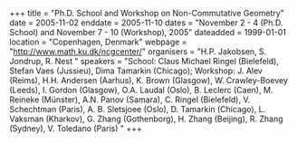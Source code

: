 +++
title = "Ph.D. School and Workshop on Non-Commutative Geometry"
date = 2005-11-02
enddate = 2005-11-10
dates = "November 2 - 4 (Ph.D. School) and November 7 - 10 (Workshop), 2005"
dateadded = 1999-01-01
location = "Copenhagen, Denmark"
webpage = "http://www.math.ku.dk/ncgcenter/"
organisers = "H.P. Jakobsen, S. Jondrup, R. Nest "
speakers = "School: Claus Michael Ringel (Bielefeld), Stefan Vaes (Jussieu), Dima Tamarkin (Chicago); Workshop: J. Alev (Reims), H.H. Andersen (Aarhus), K. Brown (Glasgow), W. Crawley-Boevey (Leeds), I. Gordon (Glasgow), O.A. Laudal (Oslo), B. Leclerc (Caen), M. Reineke (Münster), A.N. Panov (Samara), C. Ringel (Bielefeld), V. Schechtman (Paris), A. B. Sletsjoee (Oslo), D. Tamarkin (Chicago), L. Vaksman (Kharkov), G. Zhang (Gothenborg), H. Zhang (Beijing), R. Zhang (Sydney), V. Toledano (Paris) "
+++
